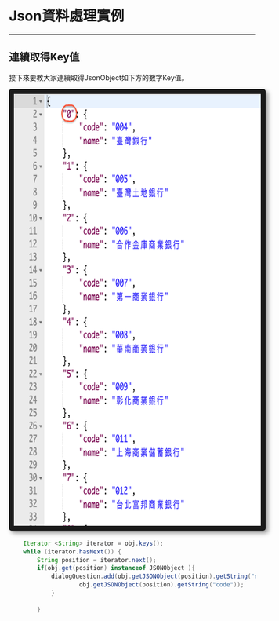 # Json資料處理實例

---

## 連續取得Key值

接下來要教大家連續取得JsonObject如下方的數字Key值。

<center>
  <img src="/assets/JsonKeyValue.png" alt="Cowman" style="border-radius:5px; box-shadow:5px 5px 10px rgba(0, 0, 0, 0.4)" width="800" height="880" border="10"/>
</center>



``` Java
    Iterator <String> iterator = obj.keys();
    while (iterator.hasNext()) {
        String position = iterator.next();
        if(obj.get(position) instanceof JSONObject ){
            dialogQuestion.add(obj.getJSONObject(position).getString("name") + " " +
                    obj.getJSONObject(position).getString("code"));
            }

        }
```



